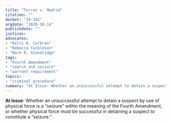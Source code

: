 ```yaml
---
title: "Torres v. Madrid"
citation: ""
docket: "19-292"
argdate: "2020-10-14"
publishdate: ""
justices:
advocates:
- "Kelsi B. Corkran"
- "Rebecca Taibleson"
- "Mark D. Standridge"
tags:
- "Fourth Amendment"
- "search and seizure"
- "warrant requirement"
topics:
- "criminal procedure"
summary: "At Issue: Whether an unsuccessful attempt to detain a suspect by use of physical force is a “seizure” within the meaning of the Fourth Amendment, or whether physical force must be successful in detaining a suspect to constitute a “seizure.”"
---
```

**At Issue**: Whether an unsuccessful attempt to detain a suspect by use of physical force is a “seizure” within the meaning of the Fourth Amendment, or whether physical force must be successful in detaining a suspect to constitute a “seizure.”